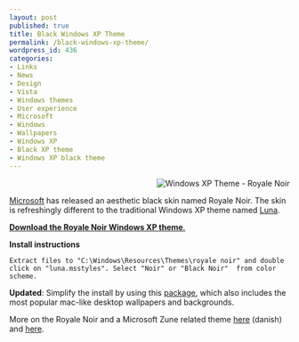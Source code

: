 ```yaml
---
layout: post
published: true
title: Black Windows XP Theme
permalink: /black-windows-xp-theme/
wordpress_id: 436
categories:
- Links
- News
- Design
- Vista
- Windows themes
- User experience
- Microsoft
- Windows
- Wallpapers
- Windows XP
- Black XP theme
- Windows XP black theme
---
```


<img align="right" id="image435" src="http://lh6.ggpht.com/-e-DRmO9071k/UVl-KeJ3_wI/AAAAAAAAFpM/BX6R137fsFY/royalenoir.png" alt="Windows XP Theme - Royale Noir" /><br/>

<a href="http://en.wikipedia.org/wiki/Microsoft">Microsoft</a> has released an aesthetic black skin named Royale Noir. The skin is refreshingly different to the traditional Windows XP theme named <a href="http://en.wikipedia.org/wiki/Luna_%28theme%29">Luna</a>.

<a href="https://www.dropbox.com/s/j3rlwm9xst9ggn8/windows-xp-theme-royale-noir.7z"><strong>Download the Royale Noir Windows XP theme</strong>.</a>

<strong>Install instructions</strong>

```
Extract files to "C:\Windows\Resources\Themes\royale noir" and double click on "luna.msstyles". Select "Noir" or "Black Noir"  from color scheme.

```

<strong>Updated</strong>: Simplify the install by using this <a href="https://www.dropbox.com/s/4frjaai668hwmxp/windows-xp-themepack-royale-noir.7z">package</a>, which also includes the most popular mac-like desktop wallpapers and backgrounds.

More on the Royale Noir and a Microsoft Zune related theme <a href="http://peter.mpbrun.dk/20061104/windows-xp-tema-zune/">here</a> (danish) and <a href="http://www.istartedsomething.com/20061029/royale-noir/">here</a>.

